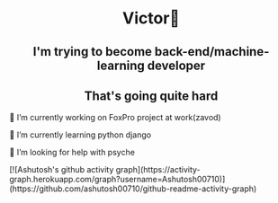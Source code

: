 <h1 align="center">Victor🤔</h1>
<h2 align="center">I'm trying to become back-end/machine-learning developer</h2>
<h2 align="center">That's going quite hard</h2>

<p>🤔 I’m currently working on FoxPro project at work(zavod)
<p>🤔 I’m currently learning python django 
<p>🤔 I’m looking for help with psyche
<p>[![Ashutosh's github activity graph](https://activity-graph.herokuapp.com/graph?username=Ashutosh00710)](https://github.com/ashutosh00710/github-readme-activity-graph)
